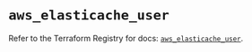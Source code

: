 # `aws_elasticache_user`

Refer to the Terraform Registry for docs: [`aws_elasticache_user`](https://registry.terraform.io/providers/hashicorp/aws/6.8.0/docs/resources/elasticache_user).
